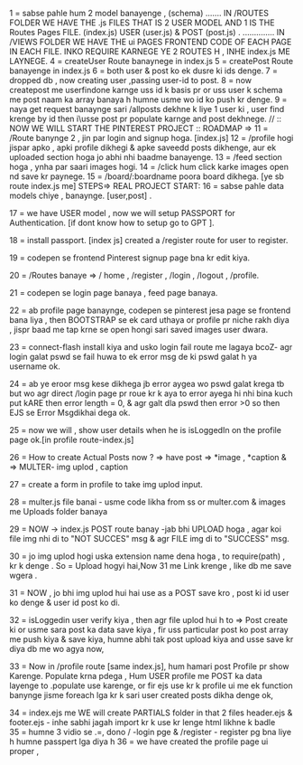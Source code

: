 1 = sabse pahle hum 2 model banayenge , (schema) .......   IN   /ROUTES FOLDER WE HAVE THE .js  FILES THAT IS 2 USER  MODEL AND 1 IS THE Routes Pages FILE. (index.js)
USER (user.js) & POST (post.js) .  ..............    IN /VIEWS FOLDER WE HAVE THE ui PAGES FRONTEND CODE OF EACH PAGE IN EACH FILE. 
INKO REQUIRE KARNEGE YE 2 ROUTES H , INHE index.js ME LAYNEGE.
4 =  createUser Route banaynege         in index.js
5 =  createPost Route banayenge         in index.js
6 =  both user & post ko ek dusre ki ids denge.
7 = dropped db , now creating user ,passing user-id to post.
8 = now createpost me userfindone karnge uss id k basis pr or uss user k schema me post naam ka array banaya h humne usme wo id ko push kr denge.
9 = naya get request banaynge sari /allposts dekhne k liye  1 user ki , user find krenge by id then i\usse post pr populate karnge and post dekhnege.
//      ::  NOW WE WILL START THE PINTEREST PROJECT  :: ROADMAP =>
11 = /Route banynge 2 , jin par login and signup hoga.  [index.js]
12 = /profile hogi jispar apko , apki profile dikhegi & apke saveedd posts dikhenge, aur ek uploaded section hoga jo abhi nhi baadme banayenge.
13 = /feed section hoga , ynha par saari images hogi.
14 = /click hum click karke images open nd save kr paynege.
15 = /board/:boardname poora board dikhega. [ye sb route index.js me]         STEPS=> REAL PROJECT START:
16 = sabse pahle data models chiye , banaynge. [user,post] .

17 = we have USER model , now we will setup PASSPORT for Authentication. [if dont know how to setup go to GPT ].

18 = install passport. [index js] created a /register route for user to register.

19 = codepen se frontend Pinterest signup page bna kr edit kiya.

20 = /Routes banaye =>  / home , /register , /login , /logout , /profile.

21 = codepen se login page banaya , feed page banaya.

22 = ab profile page banaynge, codepen se pinterest jesa page se frontend bana liya , then BOOTSTRAP se ek card uthaya or profile pr niche rakh diya , jispr baad me tap krne se open hongi sari saved images user dwara.

23 = connect-flash install kiya and usko login fail route me lagaya bcoZ- agr login galat pswd se fail huwa to ek error msg de ki pswd galat h ya username ok.

24 = ab ye eroor msg kese dikhega jb error aygea wo pswd galat krega tb but wo agr direct /login page pr roue kr k aya to error ayega hi nhi bina kuch put kARE  then error length = 0, & agr galt dla pswd then error >0 so then EJS se Error Msgdikhai dega ok. 

25 = now we will , show user details when he is isLoggedIn on the profile page ok.[in profile route-index.js]

26 = How to create Actual Posts now ? => have post => *image , *caption & => MULTER- img uplod , caption 

27 = create a form in profile to take img uplod input.

28 = multer.js file banai - usme code likha from ss or multer.com & images me Uploads folder banaya

29 = NOW -> index.js  POST route banay -jab bhi UPLOAD hoga , agar koi file img nhi di to "NOT SUCCES" msg & agr FILE img di to "SUCCESS" msg.

30 = jo img uplod hogi uska extension name dena hoga , to require(path) , kr k denge . So = Upload hogyi hai,Now 31 me Link krenge , like db me save wgera .

31 = NOW , jo bhi img uplod hui hai use as a POST save kro , post ki id user ko denge & user id post ko di.

32 = isLoggedin user verify kiya , then agr file uplod hui h to => Post create ki or usme sara post ka data save kiya , fir uss particular post ko post array me push kiya & save kiya,                  humne abhi tak post upload kiya and usse save kr diya db me wo agya now,

33 = Now in /profile route [same index.js], hum     hamari post Profile pr show Karenge. Populate krna pdega , 
Hum USER profile me POST ka data layenge to .populate use karenge, or fir ejs use kr k profile ui me ek function banynge jisme foreach lga kr k sari user created posts dikha denge ok,

34 = index.ejs me WE will create PARTIALS folder in that 2 files header.ejs & footer.ejs - inhe sabhi jagah import kr k use kr lenge html likhne k badle\
35 = humne 3 vidio se .=, dono / -login pge & /register - register pg bna liye h humne passpert lga diya h 
36 = we have created the profile page ui proper ,

